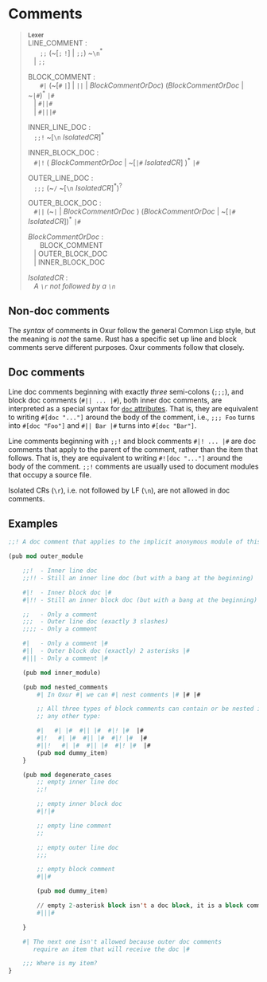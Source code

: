 # Comments

> **<sup>Lexer</sup>**\
> LINE_COMMENT :\
> &nbsp;&nbsp; &nbsp;&nbsp; `;;` (~[`;` `!`] | `;;`) ~`\n`<sup>\*</sup>\
> &nbsp;&nbsp; | `;;`
>
> BLOCK_COMMENT :\
> &nbsp;&nbsp; &nbsp;&nbsp; `#|` (~[`#` `|`] | `||` | _BlockCommentOrDoc_)
>      (_BlockCommentOrDoc_ | ~`|#`)<sup>\*</sup> `|#`\
> &nbsp;&nbsp; | `#||#`\
> &nbsp;&nbsp; | `#|||#`
>
> INNER_LINE_DOC :\
> &nbsp;&nbsp; `;;!` ~[`\n` _IsolatedCR_]<sup>\*</sup>
>
> INNER_BLOCK_DOC :\
> &nbsp;&nbsp; `#|!` ( _BlockCommentOrDoc_ | ~[`|#` _IsolatedCR_] )<sup>\*</sup> `|#`
>
> OUTER_LINE_DOC :\
> &nbsp;&nbsp; `;;;` (~`/` ~[`\n` _IsolatedCR_]<sup>\*</sup>)<sup>?</sup>
>
> OUTER_BLOCK_DOC :\
> &nbsp;&nbsp; `#||` (~`|` | _BlockCommentOrDoc_ )
>              (_BlockCommentOrDoc_ | ~[`|#` _IsolatedCR_])<sup>\*</sup> `|#`
>
> _BlockCommentOrDoc_ :\
> &nbsp;&nbsp; &nbsp;&nbsp; BLOCK_COMMENT\
> &nbsp;&nbsp; | OUTER_BLOCK_DOC\
> &nbsp;&nbsp; | INNER_BLOCK_DOC
>
> _IsolatedCR_ :\
> &nbsp;&nbsp; _A `\r` not followed by a `\n`_

## Non-doc comments

The _syntax_ of comments in Oxur follow the general Common Lisp style, but
the meaning is _not_ the same. Rust has a specific set up line and block
comments serve different purposes. Oxur comments follow that closely.

## Doc comments

Line doc comments beginning with exactly _three_ semi-colons (`;;;`), and block
doc comments (`#|| ... |#`), both inner doc comments, are interpreted as a
special syntax for [`doc` attributes]. That is, they are equivalent to writing
`#[doc "..."]` around the body of the comment, i.e., `;;; Foo` turns into
`#[doc "Foo"]` and `#|| Bar |#` turns into `#[doc "Bar"]`.

Line comments beginning with `;;!` and block comments `#|! ... |#` are
doc comments that apply to the parent of the comment, rather than the item
that follows.  That is, they are equivalent to writing `#![doc "..."]` around
the body of the comment. `;;!` comments are usually used to document
modules that occupy a source file.

Isolated CRs (`\r`), i.e. not followed by LF (`\n`), are not allowed in doc
comments.

## Examples

```lisp
;;! A doc comment that applies to the implicit anonymous module of this crate

(pub mod outer_module

    ;;!  - Inner line doc
    ;;!! - Still an inner line doc (but with a bang at the beginning)

    #|!  - Inner block doc |#
    #|!! - Still an inner block doc (but with a bang at the beginning) |#

    ;;   - Only a comment
    ;;;  - Outer line doc (exactly 3 slashes)
    ;;;; - Only a comment

    #|   - Only a comment |#
    #||  - Outer block doc (exactly) 2 asterisks |#
    #||| - Only a comment |#

    (pub mod inner_module)

    (pub mod nested_comments 
        #| In Oxur #| we can #| nest comments |# |# |#

        ;; All three types of block comments can contain or be nested inside
        ;; any other type:

        #|   #| |#  #|| |#  #|! |#  |#
        #|!   #| |#  #|| |#  #|! |#  |#
        #||!   #| |#  #|| |#  #|! |#  |#
        (pub mod dummy_item)
    }

    (pub mod degenerate_cases
        ;; empty inner line doc
        ;;!

        ;; empty inner block doc
        #|!|#

        ;; empty line comment
        ;;

        ;; empty outer line doc
        ;;;

        ;; empty block comment
        #||#

        (pub mod dummy_item)

        // empty 2-asterisk block isn't a doc block, it is a block comment
        #|||#

    }

    #| The next one isn't allowed because outer doc comments
       require an item that will receive the doc |#

    ;;; Where is my item?
}
```

[`doc` attributes]: ../rustdoc/the-doc-attribute.html
